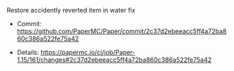 Restore accidently reverted item in water fix

* Commit: https://github.com/PaperMC/Paper/commit/2c37d2ebeeacc5ff4a72ba860c386a522fe75a42

* Details: https://papermc.io/ci/job/Paper-1.15/161/changes#2c37d2ebeeacc5ff4a72ba860c386a522fe75a42